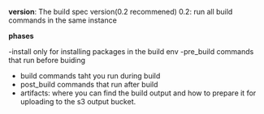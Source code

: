 **version**: The build spec version(0.2 recommened)
    0.2: run all build commands in the same instance

**phases**

-install
    only for installing packages in the build env
-pre_build
    commands that run before buiding
- build
    commands taht you run during build
- post_build
    commands that run after build
- artifacts:
    where you can find the build output and how to prepare it for uploading to the s3 output bucket.
